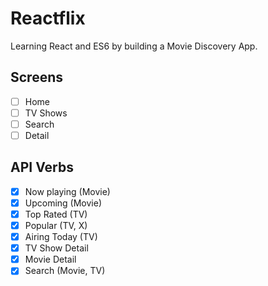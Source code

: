 # Reactflix

Learning React and ES6 by building a Movie Discovery App.

## Screens

- [ ] Home
- [ ] TV Shows
- [ ] Search
- [ ] Detail

## API Verbs

- [x] Now playing (Movie)
- [x] Upcoming (Movie)
- [x] Top Rated (TV)
- [x] Popular (TV, X)
- [x] Airing Today (TV)
- [x] TV Show Detail
- [x] Movie Detail
- [x] Search (Movie, TV)
